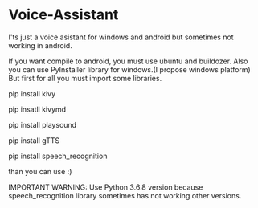 # Voice-Assistant
I'ts just a voice asistant for windows and android but sometimes not working in android.

If you want compile to android, you must use ubuntu and buildozer. Also you can use PyInstaller library for windows.(I propose windows platform)
But first for all you must import some libraries.

pip install kivy

pip insatll kivymd

pip install playsound

pip install gTTS

pip install speech_recognition

than you can use :)


IMPORTANT WARNING: Use Python 3.6.8 version because speech_recognition library sometimes has not working other versions.
